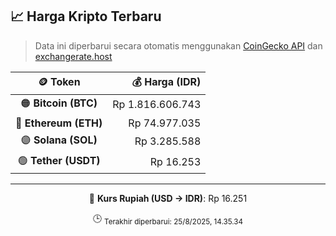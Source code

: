 

<!-- HARGA_KRIPTO -->
## 📈 Harga Kripto Terbaru

> Data ini diperbarui secara otomatis menggunakan [CoinGecko API](https://www.coingecko.com/) dan [exchangerate.host](https://exchangerate.host/)

<div align="center">

| 🪙 Token | 💰 Harga (IDR) |
|:------:|---------------:|
| 🟠 **Bitcoin (BTC)**   | Rp 1.816.606.743 |
| 🔵 **Ethereum (ETH)**  | Rp 74.977.035 |
| 🟣 **Solana (SOL)**    | Rp 3.285.588 |
| 🟢 **Tether (USDT)**   | Rp 16.253 |

---

💱 **Kurs Rupiah (USD → IDR)**: Rp 16.251

🕒 <sub>Terakhir diperbarui: 25/8/2025, 14.35.34</sub>

</div>
<!-- /HARGA_KRIPTO -->
